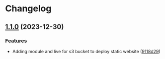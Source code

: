 # Changelog

## [1.1.0](https://github.com/fixer-coder/terraform-projects/compare/terraform-aws-s3-public-bucket-v1.0.0...terraform-aws-s3-public-bucket-v1.1.0) (2023-12-30)


### Features

* Adding module and live for s3 bucket to deploy static website ([9118d29](https://github.com/fixer-coder/terraform-projects/commit/9118d29a5582c9fd47c54a52fe81a756b742915b))
